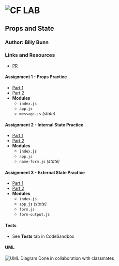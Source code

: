 ![CF](http://i.imgur.com/7v5ASc8.png) LAB
=================================================

<!-- LINKS -->
<!-- Replace the link for each in brackets below -->
<!-- PR (working into submission) -->
[1]: https://github.com/401-advanced-javascript-billybunn/lab-28/pull/1
<!-- travis build -->
[2]: https://www.travis-ci.com/YOUR_ORG_NAME/REPO_NAME
<!-- back-end -->
[3]: http://xyz.com
<!-- front-end -->
[4]: http://xyz.com
<!-- swagger -->
[5]: http://xyz.com
<!-- jsdoc-->
[6]: heroku-link/docs 

## Props and State

### Author: Billy Bunn

### Links and Resources
* [PR][1]

#### Assignment 1 - Props Practice
* [Part 1](https://codesandbox.io/embed/w7yz4lnkw)
* [Part 2](https://codesandbox.io/s/50025km944)
* **Modules**
  * `index.js`
  * `app.js`
  * `message.js` _(state)_

#### Assignment 2 - Internal State Practice
* [Part 1](https://codesandbox.io/s/qqpj04qjjq)
* [Part 2](https://codesandbox.io/s/x2jylr694)
* **Modules**
  * `index.js`
  * `app.js`
  * `name-form.js` _(state)_

#### Assignment 3 - External State Practice
* [Part 1](https://codesandbox.io/s/zlr7v0lr6m)
* [Part 2](https://codesandbox.io/s/r5nr279mpm)
* **Modules**
  * `index.js`
  * `app.js` _(state)_
  * `form.js`
  * `form-output.js`

#### Tests
* See **Tests** tab in CodeSandbox

#### UML
![UML Diagram](https://i.imgur.com/m50IedB.jpg)
Done  in collaboration with classmates
